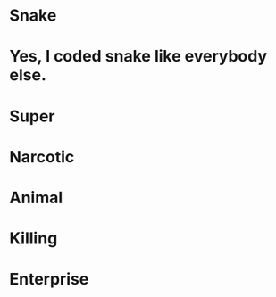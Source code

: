 # Snake
# Yes, I coded snake like everybody else.
# Super
# Narcotic
# Animal
# Killing
# Enterprise
